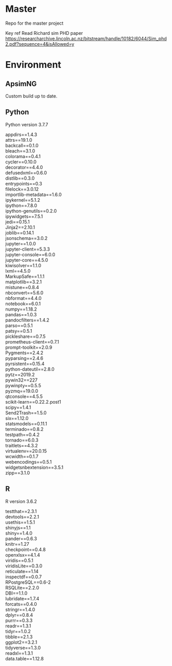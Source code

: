 # Master
Repo for the master project 

Key ref 
Read Richard sim PHD paper https://researcharchive.lincoln.ac.nz/bitstream/handle/10182/6044/Sim_phd2.pdf?sequence=4&isAllowed=y


# Environment 

## ApsimNG

Custom build up to date. 

## Python 

Python version 3.7.7

appdirs==1.4.3   
attrs==19.1.0   
backcall==0.1.0   
bleach==3.1.0   
colorama==0.4.1   
cycler==0.10.0   
decorator==4.4.0   
defusedxml==0.6.0   
distlib==0.3.0   
entrypoints==0.3   
filelock==3.0.12   
importlib-metadata==1.6.0   
ipykernel==5.1.2   
ipython==7.8.0   
ipython-genutils==0.2.0   
ipywidgets==7.5.1   
jedi==0.15.1   
Jinja2==2.10.1   
joblib==0.14.1   
jsonschema==3.0.2   
jupyter==1.0.0   
jupyter-client==5.3.3   
jupyter-console==6.0.0   
jupyter-core==4.5.0   
kiwisolver==1.1.0   
lxml==4.5.0   
MarkupSafe==1.1.1   
matplotlib==3.2.1   
mistune==0.8.4   
nbconvert==5.6.0   
nbformat==4.4.0   
notebook==6.0.1   
numpy==1.18.2   
pandas==1.0.3   
pandocfilters==1.4.2   
parso==0.5.1   
patsy==0.5.1   
pickleshare==0.7.5   
prometheus-client==0.7.1   
prompt-toolkit==2.0.9   
Pygments==2.4.2   
pyparsing==2.4.6   
pyrsistent==0.15.4   
python-dateutil==2.8.0   
pytz==2019.2   
pywin32==227   
pywinpty==0.5.5   
pyzmq==19.0.0   
qtconsole==4.5.5   
scikit-learn==0.22.2.post1   
scipy==1.4.1   
Send2Trash==1.5.0   
six==1.12.0   
statsmodels==0.11.1   
terminado==0.8.2   
testpath==0.4.2   
tornado==6.0.3   
traitlets==4.3.2   
virtualenv==20.0.15   
wcwidth==0.1.7   
webencodings==0.5.1   
widgetsnbextension==3.5.1   
zipp==3.1.0   
   
   
## R    
R version 3.6.2  

testthat==2.3.1   
devtools==2.2.1   
usethis==1.5.1   
shinyjs==1.1   
shiny==1.4.0   
pander==0.6.3   
knitr==1.27   
checkpoint==0.4.8   
openxlsx==4.1.4   
viridis==0.5.1   
viridisLite==0.3.0   
reticulate==1.14   
inspectdf==0.0.7   
RPostgreSQL==0.6-2   
RSQLite==2.2.0   
DBI==1.1.0   
lubridate==1.7.4   
forcats==0.4.0   
stringr==1.4.0   
dplyr==0.8.4   
purrr==0.3.3   
readr==1.3.1   
tidyr==1.0.2   
tibble==2.1.3   
ggplot2==3.2.1   
tidyverse==1.3.0   
readxl==1.3.1   
data.table==1.12.8   

